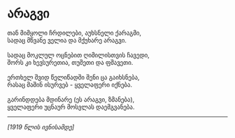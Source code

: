 # არაგვი

თან მიმყოლი ჩრდილები, აუხსნელი ქარაგმი,\
სადაც მწვანე ველია და მქუხარე არაგვი.\
\
სადაც მოკლულ ოცნებით ღიმილისთვის ჩავედი,\
შორს კი ხევსურეთია, თუშეთი და ფშავეთი.\
\
ერთხელ შვიდ წელიწადში შენი ცა გაიხსნება,\
რასაც მაშინ ისურვებ - ყველაფერი იქნება.\
\
გარინდდება მდინარე (ეს არაგვი, ზმანება),\
ყველაფერი უცნაურ მოსვლას დაემგვანება.

***

_\[1919 წლის ივნისამდე]_
